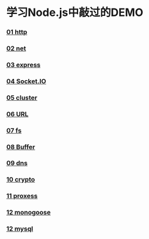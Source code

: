 # 学习Node.js中敲过的DEMO

### [01 http](http模块DEMO和解析)

### [02 net](net模块DEMO和解析)

### [03 express](express模块DEMO和解析)

### [04 Socket.IO](Socket.IO模块DEMO和解析)

### [05 cluster](cluster模块DEMO和解析)

### [06 URL](URL模块DEMO和解析)

### [07 fs](fs模块DEMO和解析)

### [08 Buffer](Buffer的DEMO和解析)

### [09 dns](dns模块的DEMO和解析)

### [10 crypto](crypto模块的DEMO和解析)

### [11 proxess](proxess模块的DEMO和解析)

### [12 monogoose](monogoos模块的DEMO和解析)

### [12 mysql](mysql模块的DEMO和解析)




